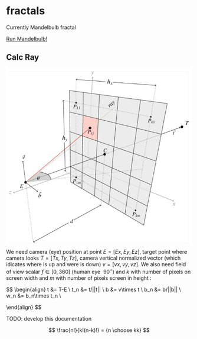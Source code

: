 # fractals
Currently Mandelbulb fractal

[Run Mandelbulb!](https://kamil-kielczewski.github.io/fractals/mandelbulb.html)

## Calc Ray

<p align="center"><img src="/tex/raysMatrix.png" align=middle /></p>

We  need camera (eye) position at point $E = [Ex,Ey,Ez]$, target point where camera looks $T= [Tx,Ty,Tz]$, camera vertical normalized vector (which idicates where is up and were is down)  $v=[vx,vy,vz]$. We also need field of view scalar $f \in [0,360]$ (human eye $~90^\circ$) and $k$ with number of pixels on screen width and $m$ with number of pixels screen in height :

$$
\begin{align}
t &= T-E \\
t_n &= t/||t|| \\
b &= v\times t \\
b_n &= b/||b|| \\
w_n &= b_n\times t_n \\

\end{align}
$$




TODO: develop this documentation

$$
\frac{n!}{k!(n-k)!} = {n \choose kk}
$$


